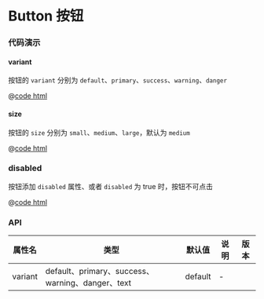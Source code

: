 # Button 按钮

### 代码演示

#### variant

按钮的 `variant` 分别为 `default`、`primary`、`success`、`warning`、`danger`

<button-basic />

@[code html](../components/button/basic.vue)

#### size

按钮的 `size` 分别为 `small`、`medium`、`large`，默认为 `medium`

<button-size />

@[code html](../components/button/size.vue)

### disabled

按钮添加 `disabled` 属性、或者 `disabled` 为 true 时，按钮不可点击

<button-disabled />

@[code html](../components/button/disabled.vue)

### API

| 属性名    | 类型                                              | 默认值  | 说明    | 版本 |
| -------- | -----------------------------------------------   | ------  | ------ | ---- |
| variant  | default、primary、success、warning、danger、text   | default | -      |      |
